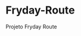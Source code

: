 # Fryday-Route
 Projeto Fryday Route

<a href="home.html" target="_blank" rel="external" class="externo">